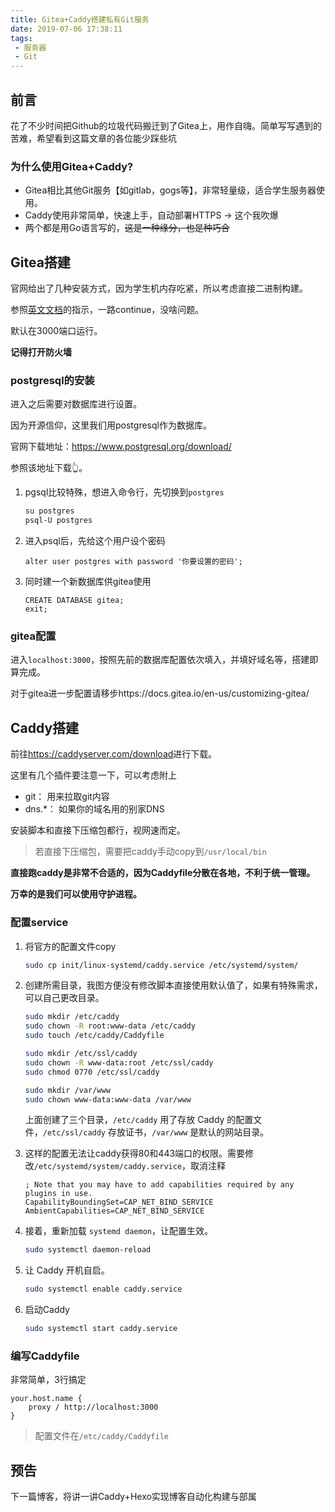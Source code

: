 ```yaml
---
title: Gitea+Caddy搭建私有Git服务
date: 2019-07-06 17:38:11
tags: 
 - 服务器
 - Git
---
```


## 前言

花了不少时间把Github的垃圾代码搬迁到了Gitea上，用作自嗨。简单写写遇到的苦难，希望看到这篇文章的各位能少踩些坑

### 为什么使用Gitea+Caddy?

- Gitea相比其他Git服务【如gitlab，gogs等】，非常轻量级，适合学生服务器使用。
- Caddy使用非常简单，快速上手，自动部署HTTPS -> 这个我吹爆
- 两个都是用Go语言写的，<del>这是一种缘分，也是种巧合</del>

<!--more-->

## Gitea搭建

官网给出了几种安装方式，因为学生机内存吃紧，所以考虑直接二进制构建。

参照[英文文档](<https://docs.gitea.io/en-us/install-from-binary/>)的指示，一路continue，没啥问题。

默认在3000端口运行。

**记得打开防火墙**

### postgresql的安装

进入之后需要对数据库进行设置。

因为开源信仰，这里我们用postgresql作为数据库。

官网下载地址：https://www.postgresql.org/download/

参照该地址下载👆。

1. pgsql比较特殊，想进入命令行，先切换到`postgres`

   ```bash
   su postgres
   psql-U postgres
   ```

   

2. 进入psql后，先给这个用户设个密码

    ```
    alter user postgres with password '你要设置的密码';
    ```

3. 同时建一个新数据库供gitea使用

    ```
    CREATE DATABASE gitea;
    exit;
    ```



### gitea配置

进入`localhost:3000`，按照先前的数据库配置依次填入，并填好域名等，搭建即算完成。

对于gitea进一步配置请移步https://docs.gitea.io/en-us/customizing-gitea/



## Caddy搭建

前往<https://caddyserver.com/download>进行下载。

这里有几个插件要注意一下，可以考虑附上

- git： 用来拉取git内容
- dns.*： 如果你的域名用的别家DNS

安装脚本和直接下压缩包都行，视网速而定。

> 若直接下压缩包，需要把caddy手动copy到`/usr/local/bin`



**直接跑caddy是非常不合适的，因为Caddyfile分散在各地，不利于统一管理。**

**万幸的是我们可以使用守护进程。**



### 配置service

1. 将官方的配置文件copy

   ```bash
   sudo cp init/linux-systemd/caddy.service /etc/systemd/system/
   ```

2. 创建所需目录，我图方便没有修改脚本直接使用默认值了，如果有特殊需求，可以自己更改目录。

   ```bash
   sudo mkdir /etc/caddy
   sudo chown -R root:www-data /etc/caddy
   sudo touch /etc/caddy/Caddyfile
   
   sudo mkdir /etc/ssl/caddy
   sudo chown -R www-data:root /etc/ssl/caddy
   sudo chmod 0770 /etc/ssl/caddy
   
   sudo mkdir /var/www
   sudo chown www-data:www-data /var/www
   
   ```

   上面创建了三个目录，`/etc/caddy` 用了存放 Caddy 的配置文件，`/etc/ssl/caddy` 存放证书，`/var/www` 是默认的网站目录。

3. 这样的配置无法让caddy获得80和443端口的权限。需要修改`/etc/systemd/system/caddy.service`，取消注释

   ```
   ; Note that you may have to add capabilities required by any plugins in use.
   CapabilityBoundingSet=CAP_NET_BIND_SERVICE
   AmbientCapabilities=CAP_NET_BIND_SERVICE
   ```

4. 接着，重新加载 `systemd daemon`，让配置生效。

   ```bash
   sudo systemctl daemon-reload
   ```

5. 让 Caddy 开机自启。

   ```bash
   sudo systemctl enable caddy.service
   ```

6. 启动Caddy

   ```bash
   sudo systemctl start caddy.service
   ```


### 编写Caddyfile

非常简单，3行搞定

```
your.host.name {
	proxy / http://localhost:3000
}
```

> 配置文件在`/etc/caddy/Caddyfile`



## 预告

下一篇博客，将讲一讲Caddy+Hexo实现博客自动化构建与部属